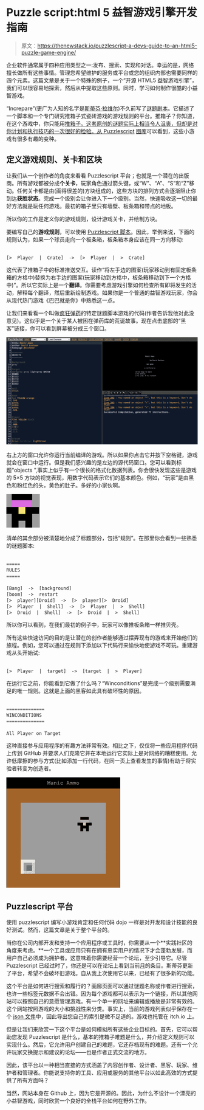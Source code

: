 # Puzzle script:html 5 益智游戏引擎开发指南

> 原文：<https://thenewstack.io/puzzlescript-a-devs-guide-to-an-html5-puzzle-game-engine/>

企业软件通常属于四种应用类型之一:发布、搜索、实现和对话。幸运的是，网络擅长做所有这些事情。管理您希望维护的服务或平台或您的组织内部也需要同样的四个元素。这篇文章是关于一个特殊的例子，一个“开源 HTML5 益智游戏引擎”，我们可以很容易地探索，然后从中提取这些原则。同时，学习如何制作很酷的小益智游戏。

“Increpare”(更广为人知的名字是[斯蒂芬·拉维尔](https://en.wikipedia.org/wiki/Increpare_Games))不久前写了[谜题剧本](https://www.puzzlescript.net/)。它描述了一个脚本和一个专门研究推箱子式瓷砖游戏的游戏规则的平台。推箱子？你知道，在这个游戏中，你只能用[推箱子。这套原创的谜题实际上相当令人沮丧，但却是对你计划和执行技巧的一次很好的检验。从 Puzzlescript](https://www.mathsisfun.com/games/sokoban.html) [图库](https://www.puzzlescript.net/Gallery/index.html)可以看到，这些小游戏有很多有趣的变种。

## 定义游戏规则、关卡和区块

让我们从一个创作者的角度来看看 Puzzlescript 平台；也就是一个潜在的出版商。所有游戏都被分成**个关卡**，玩家角色通过箭头键，或“W”、“A”、“S”和“Z”移动。任何关卡都是由(画得很差的)方块组成的，这些方块的排列方式会逐渐阻止你到达**获胜状态**。完成一个级别会让你进入下一个级别。当然，快速吸收这一切的最好方法就是玩任何游戏。最初的箱子里只有墙壁、板条箱和带点的地板。

所以你的工作是定义你的游戏规则，设计游戏关卡，并绘制方块。

要编写自己的**游戏规则**，可以使用 [Puzzlescript 脚本](https://www.puzzlescript.net/Documentation/rules101.html)。因此，举例来说，下面的规则认为，如果一个球员走向一个板条箱，板条箱本身应该在同一方向移动:

```

[>  Player  |  Crate]  ->  [>  Player  |  >  Crate]

```

这代表了推箱子中的标准推送交互。读作“将左手边的图案(玩家移动到有固定板条箱的方格中)替换为右手边的图案(玩家移动到方格中，板条箱移动到下一个方格中)”。所以它实际上是一个**翻译**。你需要考虑游戏引擎如何检查所有即将发生的活动，解释每个翻译，然后重新绘制游戏。如果你是一个普通的益智游戏玩家，你会从现代热门游戏《巴巴就是你》中熟悉这一点。

让我们来看看一个叫做[疯狂弹药](https://www.puzzlescript.net/play.html?p=7057244)的特定谜题脚本游戏的代码(作者告诉我他对此没意见)。这似乎是一个关于某人被困在弹药库的荒诞故事。现在点击底部的“黑客”链接，你可以看到屏幕被分成三个窗口。

![](img/cb48bee0371c3c83b01b6c6a8399d497.png)

右上方的窗口允许你运行当前编译的游戏。所以如果你点击它并按下空格键，游戏就会在窗口中运行。但是我们感兴趣的是左边的源代码窗口。您可以看到标题“objects ”,事实上似乎有一个很长的格式化数据列表。你会很快发现这些是游戏的 5×5 方块的视觉表现，用数字代码表示它们的基本颜色。例如，“玩家”是由黑色和粉红色的头，黄色的肚子。多好的小家伙啊。

![](img/f823d917eedd580c199346e7766ce68e.png)

清单的其余部分被清楚地分成了标题部分，包括“规则”。在那里你会看到一些熟悉的谜题脚本:

```

=====
RULES 
===== 

[Bang]  ->  [background]
[boom]  ->  restart
[>  player][Droid]  ->  [>  player][>  Droid]
[>  Player  |  Shell]  ->  [>  Player  |  >  Shell]  
[>  Droid  |  Shell]  ->  [>  Droid  |  >  Shell]

```

所以你可以看到，在我们最初的例子中，玩家可以像推板条箱一样推贝壳。

所有这些快速访问的目的是让潜在的创作者能够通过摆弄现有的游戏来开始他们的旅程。例如，您可以通过在规则下添加以下代码行来愉快地使游戏不可玩。重建游戏从头开始试:

```

[>  Player  |  target]  ->  [target  |  >  Player]

```

在运行它之前，你能看到它做了什么吗？“Winconditions”是完成一个级别需要满足的唯一规则。这就是上面的黑客如此具有破坏性的原因。

```

==============
WINCONDITIONS
==============

All Player on Target

```

这种直接参与应用程序的有趣方法非常有效。相比之下，仅仅将一些应用程序代码上传到 GitHub 并要求人们克隆它并在本地运行它实际上是对网络的糟糕使用。允许低摩擦的参与方式(比如添加一行代码，在同一页上查看发生的事情)有助于将实验者转变为创造者。

![](img/ea3efd82960dac54b3890ddea667021f.png)

## Puzzlescript 平台

使用 puzzlescript 编写小游戏肯定和任何代码 dojo 一样是对开发和设计技能的良好测试。然而，这篇文章是关于整个平台的。

当你在公司内部开发和支持一个应用程序或工具时，你需要从一个**实践社区的角度来考虑。**一个工具或应用只有在拥有忠实用户的情况下才会蓬勃发展，而用户自己必须成为拥护者。这意味着你需要经营一个论坛，至少引导它。尽管 Puzzlescript 已经过时了，你还是可以在论坛上看到当前[月](https://groups.google.com/g/puzzlescript)的条目。斯蒂芬更新了平台，希望不会破坏旧游戏。自从我上次使用它以来，已经有了很多新的功能。

这个平台是如何进行搜索和履行的？画廊页面可以通过谜题名称或作者进行搜索，也许一些标签元数据不会出错。因为每个游戏都可以表示为一个链接，所以其他网站可以按照自己的意愿管理游戏。有一个单一的网址来编辑或播放是非常有效的。这个网站按照游戏的大小和挑战性来分类。事实上，当前的游戏列表似乎保存在一个 [json 文件](https://www.puzzlescript.net/games_dat.js)中，因此导出您自己的索引是微不足道的。游戏也托管在 itch.io 上。

但是让我们来欣赏一下这个平台是如何模拟所有这些企业目标的。首先，它可以帮助您发现 Puzzlescript 是什么，基本的推箱子难题是什么，并介绍定义规则可以实现什么。然后，它允许用户创建自己的难题，它还存档现有的难题。还有一个允许玩家交换提示和建议的论坛——也是作者正式交流的地方。

因此，该平台以一种相当直接的方式涵盖了内容创作者、设计者、黑客、玩家、维护者和管理者。你能说支持你的工具、应用或服务的其他平台以如此高效的方式提供了所有方面吗？

当然，网站本身在 Github 上，因为它是开源的。因此，为什么不设计一个漂亮的小益智游戏，同时欣赏一个良好的全栈平台如何在野外工作。

<svg xmlns:xlink="http://www.w3.org/1999/xlink" viewBox="0 0 68 31" version="1.1"><title>Group</title> <desc>Created with Sketch.</desc></svg>